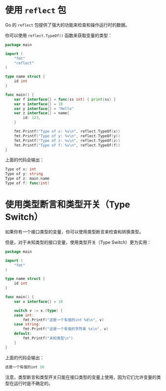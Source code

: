 # 使用 `reflect` 包

Go 的 `reflect` 包提供了强大的功能来检查和操作运行时的数据。

你可以使用 `reflect.TypeOf()` 函数来获取变量的类型：

```go
package main

import (
	"fmt"
	"reflect"
)

type name struct {
	id int
}

func main() {
	var f interface{} = func(ss int) { print(ss) }
	var x interface{} = 10
	var y interface{} = "Hello"
	var z interface{} = name{
		id: 123,
	}

	fmt.Printf("Type of x: %v\n", reflect.TypeOf(x))
	fmt.Printf("Type of y: %v\n", reflect.TypeOf(y))
	fmt.Printf("Type of z: %v\n", reflect.TypeOf(z))
	fmt.Printf("Type of f: %v\n", reflect.TypeOf(f))
}
```

上面的代码会输出：

```go
Type of x: int
Type of y: string   
Type of z: main.name
Type of f: func(int)
```

# 使用类型断言和类型开关（Type Switch）

如果你有一个接口类型的变量，你可以使用类型断言来检查和转换类型。

但是，对于未知类型的接口变量，使用类型开关（Type Switch）更为实用：

```go
package main

import (
	"fmt"
)

type name struct {
	id int
}

func main() {
	var x interface{} = 10

	switch v := x.(type) {
	case int:
		fmt.Printf("这是一个有值的int %d\n", v)
	case string:
		fmt.Printf("这是一个有值的字符串 %s\n", v)
	default:
		fmt.Printf("未知类型\n")
	}
}
```

上面的代码会输出：

```go
这是一个有值的int 10
```

注意，类型断言和类型开关只能在接口类型的变量上使用，因为它们允许变量的类型在运行时是不确定的。